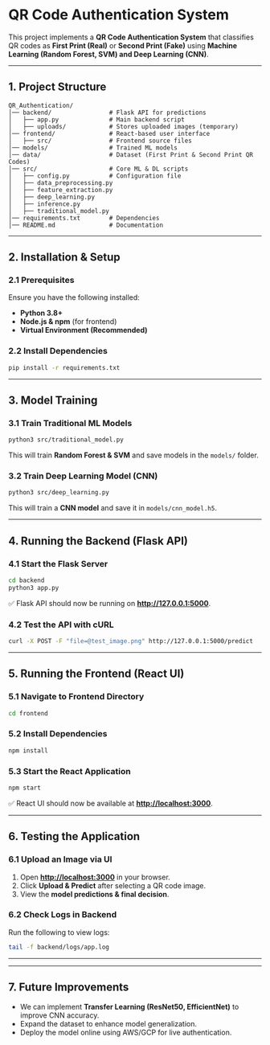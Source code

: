 # **QR Code Authentication System**

This project implements a **QR Code Authentication System** that classifies QR codes as **First Print (Real)** or **Second Print (Fake)** using **Machine Learning (Random Forest, SVM) and Deep Learning (CNN)**.


---

## **1. Project Structure**

```
QR_Authentication/
│── backend/                # Flask API for predictions
│   ├── app.py              # Main backend script
│   ├── uploads/            # Stores uploaded images (temporary)
│── frontend/               # React-based user interface
│   ├── src/                # Frontend source files
│── models/                 # Trained ML models
│── data/                   # Dataset (First Print & Second Print QR Codes)
│── src/                    # Core ML & DL scripts
│   ├── config.py           # Configuration file
│   ├── data_preprocessing.py
│   ├── feature_extraction.py
│   ├── deep_learning.py
│   ├── inference.py
│   ├── traditional_model.py
│── requirements.txt        # Dependencies
│── README.md               # Documentation
```


---

## **2. Installation & Setup**

### **2.1 Prerequisites**

Ensure you have the following installed:

* **Python 3.8+**
* **Node.js & npm** (for frontend)
* **Virtual Environment (Recommended)**

### **2.2 Install Dependencies**

```sh
pip install -r requirements.txt
```


---

## **3. Model Training**

### **3.1 Train Traditional ML Models**

```sh
python3 src/traditional_model.py
```

This will train **Random Forest & SVM** and save models in the `models/` folder.

### **3.2 Train Deep Learning Model (CNN)**

```sh
python3 src/deep_learning.py
```

This will train a **CNN model** and save it in `models/cnn_model.h5`.


---

## **4. Running the Backend (Flask API)**

### **4.1 Start the Flask Server**

```sh
cd backend
python3 app.py
```

✅ Flask API should now be running on **<http://127.0.0.1:5000>**.

### **4.2 Test the API with cURL**

```sh
curl -X POST -F "file=@test_image.png" http://127.0.0.1:5000/predict
```


---

## **5. Running the Frontend (React UI)**

### **5.1 Navigate to Frontend Directory**

```sh
cd frontend
```

### **5.2 Install Dependencies**

```sh
npm install
```

### **5.3 Start the React Application**

```sh
npm start
```

✅ React UI should now be available at **<http://localhost:3000>**.


---

## **6. Testing the Application**

### **6.1 Upload an Image via UI**


1. Open **<http://localhost:3000>** in your browser.
2. Click **Upload & Predict** after selecting a QR code image.
3. View the **model predictions & final decision**.

### **6.2 Check Logs in Backend**

Run the following to view logs:

```sh
tail -f backend/logs/app.log
```


---


---

## **7. Future Improvements**

* We can implement **Transfer Learning (ResNet50, EfficientNet)** to improve CNN accuracy.
* Expand the dataset to enhance model generalization.
* Deploy the model online using AWS/GCP for live authentication.



